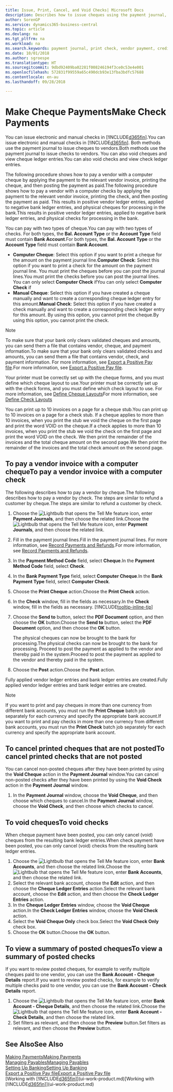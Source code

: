 ```yaml
---
title: Issue, Print, Cancel, and Void Checks| Microsoft Docs
description: Describes how to issue cheques using the payment journal, print cheques, and void or view cheque ledger entries in Business Central.
author: SorenGP
ms.service: dynamics365-business-central
ms.topic: article
ms.devlang: na
ms.tgt_pltfrm: na
ms.workload: na
ms.search.keywords: payment journal, print check, vendor payment, creditor, debt, balance due, AP
ms.date: 10/01/2018
ms.author: sgroespe
ms.translationtype: HT
ms.sourcegitcommit: 9dbd92409ba02281f008246194f3ce0c53e4e001
ms.openlocfilehash: 572831f99559a65c490dcb93e13fba3bdfc57688
ms.contentlocale: en-au
ms.lasthandoff: 09/28/2018

---
```

# <a name="make-check-payments"></a><span data-ttu-id="dd003-103">Make Cheque Payments</span><span class="sxs-lookup"><span data-stu-id="dd003-103">Make Check Payments</span></span>
<span data-ttu-id="dd003-104">You can issue electronic and manual checks in [!INCLUDE[d365fin](includes/d365fin_md.md)].</span><span class="sxs-lookup"><span data-stu-id="dd003-104">You can issue electronic and manual checks in [!INCLUDE[d365fin](includes/d365fin_md.md)].</span></span> <span data-ttu-id="dd003-105">Both methods use the payment journal to issue cheques to vendors.</span><span class="sxs-lookup"><span data-stu-id="dd003-105">Both methods use the payment journal to issue checks to vendors.</span></span> <span data-ttu-id="dd003-106">You can also void cheques and view cheque ledger entries.</span><span class="sxs-lookup"><span data-stu-id="dd003-106">You can also void checks and view check ledger entries.</span></span>

<span data-ttu-id="dd003-107">The following procedure shows how to pay a vendor with a computer cheque by applying the payment to the relevant vendor invoice, printing the cheque, and then posting the payment as paid.</span><span class="sxs-lookup"><span data-stu-id="dd003-107">The following procedure shows how to pay a vendor with a computer checks by applying the payment to the relevant vendor invoice, printing the check, and then posting the payment as paid.</span></span> <span data-ttu-id="dd003-108">This results in positive vendor ledger entries, applied to negative bank ledger entries, and physical cheques for processing in the bank.</span><span class="sxs-lookup"><span data-stu-id="dd003-108">This results in positive vendor ledger entries, applied to negative bank ledger entries, and physical checks for processing in the bank.</span></span>

<span data-ttu-id="dd003-109">You can pay with two types of cheque.</span><span class="sxs-lookup"><span data-stu-id="dd003-109">You can pay with two types of checks.</span></span> <span data-ttu-id="dd003-110">For both types, the **Bal. Account Type** or the **Account Type** field must contain **Bank Account**.</span><span class="sxs-lookup"><span data-stu-id="dd003-110">For both types, the **Bal. Account Type** or the **Account Type** field must contain **Bank Account**.</span></span>

- <span data-ttu-id="dd003-111">**Computer Cheque**: Select this option if you want to print a cheque for the amount on the payment journal line.</span><span class="sxs-lookup"><span data-stu-id="dd003-111">**Computer Check**: Select this option if you want to print a check for the amount on the payment journal line.</span></span> <span data-ttu-id="dd003-112">You must print the cheques before you can post the journal lines.</span><span class="sxs-lookup"><span data-stu-id="dd003-112">You must print the checks before you can post the journal lines.</span></span> <span data-ttu-id="dd003-113">You can only select **Computer Check** if</span><span class="sxs-lookup"><span data-stu-id="dd003-113">You can only select **Computer Check** if</span></span>
- <span data-ttu-id="dd003-114">**Manual Cheque**: Select this option if you have created a cheque manually and want to create a corresponding cheque ledger entry for this amount.</span><span class="sxs-lookup"><span data-stu-id="dd003-114">**Manual Check**: Select this option if you have created a check manually and want to create a corresponding check ledger entry for this amount.</span></span> <span data-ttu-id="dd003-115">By using this option, you cannot print the cheque.</span><span class="sxs-lookup"><span data-stu-id="dd003-115">By using this option, you cannot print the check.</span></span>

> [!NOTE]  
> <span data-ttu-id="dd003-116">To make sure that your bank only clears validated cheques and amounts, you can send them a file that contains vendor, cheque, and payment information.</span><span class="sxs-lookup"><span data-stu-id="dd003-116">To make sure that your bank only clears validated checks and amounts, you can send them a file that contains vendor, check, and payment information.</span></span> <span data-ttu-id="dd003-117">For more information, see [Export a Positive Pay file](finance-how-positive-pay.md).</span><span class="sxs-lookup"><span data-stu-id="dd003-117">For more information, see [Export a Positive Pay file](finance-how-positive-pay.md).</span></span>

<span data-ttu-id="dd003-118">Your printer must be correctly set up with the cheque forms, and you must define which cheque layout to use.</span><span class="sxs-lookup"><span data-stu-id="dd003-118">Your printer must be correctly set up with the check forms, and you must define which check layout to use.</span></span> <span data-ttu-id="dd003-119">For more information, see [Define Cheque Layouts](finance-how-define-check-layouts.md)</span><span class="sxs-lookup"><span data-stu-id="dd003-119">For more information, see [Define Check Layouts](finance-how-define-check-layouts.md)</span></span>

<span data-ttu-id="dd003-120">You can print up to 10 invoices on a page for a cheque stub.</span><span class="sxs-lookup"><span data-stu-id="dd003-120">You can print up to 10 invoices on a page for a check stub.</span></span> <span data-ttu-id="dd003-121">If a cheque applies to more than 10 invoices, when you print the stub we void the cheque on the first page and print the word VOID on the cheque.</span><span class="sxs-lookup"><span data-stu-id="dd003-121">If a check applies to more than 10 invoices, when you print the stub we void the check on the first page and print the word VOID on the check.</span></span> <span data-ttu-id="dd003-122">We then print the remainder of the invoices and the total cheque amount on the second page.</span><span class="sxs-lookup"><span data-stu-id="dd003-122">We then print the remainder of the invoices and the total check amount on the second page.</span></span> 

## <a name="to-pay-a-vendor-invoice-with-a-computer-check"></a><span data-ttu-id="dd003-123">To pay a vendor invoice with a computer cheque</span><span class="sxs-lookup"><span data-stu-id="dd003-123">To pay a vendor invoice with a computer check</span></span>
<span data-ttu-id="dd003-124">The following describes how to pay a vendor by cheque.</span><span class="sxs-lookup"><span data-stu-id="dd003-124">The following describes how to pay a vendor by check.</span></span> <span data-ttu-id="dd003-125">The steps are similar to refund a customer by cheque.</span><span class="sxs-lookup"><span data-stu-id="dd003-125">The steps are similar to refund a customer by check.</span></span>

1. <span data-ttu-id="dd003-126">Choose the ![Lightbulb that opens the Tell Me feature](media/ui-search/search_small.png "Tell me what you want to do") icon, enter **Payment Journals**, and then choose the related link.</span><span class="sxs-lookup"><span data-stu-id="dd003-126">Choose the ![Lightbulb that opens the Tell Me feature](media/ui-search/search_small.png "Tell me what you want to do") icon, enter **Payment Journals**, and then choose the related link.</span></span>
2. <span data-ttu-id="dd003-127">Fill in the payment journal lines.</span><span class="sxs-lookup"><span data-stu-id="dd003-127">Fill in the payment journal lines.</span></span> <span data-ttu-id="dd003-128">For more information, see [Record Payments and Refunds](payables-how-post-payments-refunds.md).</span><span class="sxs-lookup"><span data-stu-id="dd003-128">For more information, see [Record Payments and Refunds](payables-how-post-payments-refunds.md).</span></span>
3. <span data-ttu-id="dd003-129">In the **Payment Method Code** field, select **Cheque**.</span><span class="sxs-lookup"><span data-stu-id="dd003-129">In the **Payment Method Code** field, select **Check**.</span></span>
4. <span data-ttu-id="dd003-130">In the **Bank Payment Type** field, select **Computer Cheque**.</span><span class="sxs-lookup"><span data-stu-id="dd003-130">In the **Bank Payment Type** field, select **Computer Check**.</span></span>
5. <span data-ttu-id="dd003-131">Choose the **Print Cheque** action.</span><span class="sxs-lookup"><span data-stu-id="dd003-131">Choose the **Print Check** action.</span></span>
6. <span data-ttu-id="dd003-132">In the **Check** window, fill in the fields as necessary.</span><span class="sxs-lookup"><span data-stu-id="dd003-132">In the **Check** window, fill in the fields as necessary.</span></span> [!INCLUDE[tooltip-inline-tip](includes/tooltip-inline-tip_md.md)]
7. <span data-ttu-id="dd003-133">Choose the **Send to** button, select the **PDF Document** option, and then choose the **OK** button.</span><span class="sxs-lookup"><span data-stu-id="dd003-133">Choose the **Send to** button, select the **PDF Document** option, and then choose the **OK** button.</span></span>

    <span data-ttu-id="dd003-134">The physical cheques can now be brought to the bank for processing.</span><span class="sxs-lookup"><span data-stu-id="dd003-134">The physical checks can now be brought to the bank for processing.</span></span> <span data-ttu-id="dd003-135">Proceed to post the payment as applied to the vendor and thereby paid in the system.</span><span class="sxs-lookup"><span data-stu-id="dd003-135">Proceed to post the payment as applied to the vendor and thereby paid in the system.</span></span>
8. <span data-ttu-id="dd003-136">Choose the **Post** action.</span><span class="sxs-lookup"><span data-stu-id="dd003-136">Choose the **Post** action.</span></span>

<span data-ttu-id="dd003-137">Fully applied vendor ledger entries and bank ledger entries are created.</span><span class="sxs-lookup"><span data-stu-id="dd003-137">Fully applied vendor ledger entries and bank ledger entries are created.</span></span>

> [!NOTE]  
> <span data-ttu-id="dd003-138">If you want to print and pay cheques in more than one currency from different bank accounts, you must run the **Print Cheque** batch job separately for each currency and specify the appropriate bank account.</span><span class="sxs-lookup"><span data-stu-id="dd003-138">If you want to print and pay checks in more than one currency from different bank accounts, you must run the **Print Check** batch job separately for each currency and specify the appropriate bank account.</span></span>

## <a name="to-cancel-printed-checks-that-are-not-posted"></a><span data-ttu-id="dd003-139">To cancel printed cheques that are not posted</span><span class="sxs-lookup"><span data-stu-id="dd003-139">To cancel printed checks that are not posted</span></span>
<span data-ttu-id="dd003-140">You can cancel non-posted cheques after they have been printed by using the **Void Cheque** action in the **Payment Journal** window.</span><span class="sxs-lookup"><span data-stu-id="dd003-140">You can cancel non-posted checks after they have been printed by using the **Void Check** action in the **Payment Journal** window.</span></span>

1. <span data-ttu-id="dd003-141">In the **Payment Journal** window, choose the **Void Cheque**, and then choose which cheques to cancel.</span><span class="sxs-lookup"><span data-stu-id="dd003-141">In the **Payment Journal** window, choose the **Void Check**, and then choose which checks to cancel.</span></span>

## <a name="to-void-checks"></a><span data-ttu-id="dd003-142">To void cheques</span><span class="sxs-lookup"><span data-stu-id="dd003-142">To void checks</span></span>
<span data-ttu-id="dd003-143">When cheque payment have been posted, you can only cancel (void) cheques from the resulting bank ledger entries.</span><span class="sxs-lookup"><span data-stu-id="dd003-143">When check payment have been posted, you can only cancel (void) checks from the resulting bank ledger entries.</span></span>

1. <span data-ttu-id="dd003-144">Choose the ![Lightbulb that opens the Tell Me feature](media/ui-search/search_small.png "Tell me what you want to do") icon, enter **Bank Accounts**, and then choose the related link.</span><span class="sxs-lookup"><span data-stu-id="dd003-144">Choose the ![Lightbulb that opens the Tell Me feature](media/ui-search/search_small.png "Tell me what you want to do") icon, enter **Bank Accounts**, and then choose the related link.</span></span>
2. <span data-ttu-id="dd003-145">Select the relevant bank account, choose the **Edit** action, and then choose the **Cheque Ledger Entries** action.</span><span class="sxs-lookup"><span data-stu-id="dd003-145">Select the relevant bank account, choose the **Edit** action, and then choose the **Check Ledger Entries** action.</span></span>
3. <span data-ttu-id="dd003-146">In the **Cheque Ledger Entries** window, choose the **Void Cheque** action.</span><span class="sxs-lookup"><span data-stu-id="dd003-146">In the **Check Ledger Entries** window, choose the **Void Check** action.</span></span>
4. <span data-ttu-id="dd003-147">Select the **Void Cheque Only** check box.</span><span class="sxs-lookup"><span data-stu-id="dd003-147">Select the **Void Check Only** check box.</span></span>
5. <span data-ttu-id="dd003-148">Choose the **OK** button.</span><span class="sxs-lookup"><span data-stu-id="dd003-148">Choose the **OK** button.</span></span>

## <a name="to-view-a-summary-of-posted-checks"></a><span data-ttu-id="dd003-149">To view a summary of posted cheques</span><span class="sxs-lookup"><span data-stu-id="dd003-149">To view a summary of posted checks</span></span>
<span data-ttu-id="dd003-150">If you want to review posted cheques, for example to verify multiple cheques paid to one vendor, you can use the **Bank Account - Cheque Details** report.</span><span class="sxs-lookup"><span data-stu-id="dd003-150">If you want to review posted checks, for example to verify multiple checks paid to one vendor, you can use the **Bank Account - Check Details** report.</span></span>
1. <span data-ttu-id="dd003-151">Choose the ![Lightbulb that opens the Tell Me feature](media/ui-search/search_small.png "Tell me what you want to do") icon, enter **Bank Account - Cheque Details**, and then choose the related link.</span><span class="sxs-lookup"><span data-stu-id="dd003-151">Choose the ![Lightbulb that opens the Tell Me feature](media/ui-search/search_small.png "Tell me what you want to do") icon, enter **Bank Account - Check Details**, and then choose the related link.</span></span>
2. <span data-ttu-id="dd003-152">Set filters as relevant, and then choose the **Preview** button.</span><span class="sxs-lookup"><span data-stu-id="dd003-152">Set filters as relevant, and then choose the **Preview** button.</span></span>

## <a name="see-also"></a><span data-ttu-id="dd003-153">See Also</span><span class="sxs-lookup"><span data-stu-id="dd003-153">See Also</span></span>
[<span data-ttu-id="dd003-154">Making Payments</span><span class="sxs-lookup"><span data-stu-id="dd003-154">Making Payments</span></span>](payables-make-payments.md)  
[<span data-ttu-id="dd003-155">Managing Payables</span><span class="sxs-lookup"><span data-stu-id="dd003-155">Managing Payables</span></span>](payables-manage-payables.md)  
[<span data-ttu-id="dd003-156">Setting Up Banking</span><span class="sxs-lookup"><span data-stu-id="dd003-156">Setting Up Banking</span></span>](bank-setup-banking.md)  
[<span data-ttu-id="dd003-157">Export a Positive Pay file</span><span class="sxs-lookup"><span data-stu-id="dd003-157">Export a Positive Pay file</span></span>](finance-how-positive-pay.md)  
<span data-ttu-id="dd003-158">[Working with [!INCLUDE[d365fin](includes/d365fin_md.md)]](ui-work-product.md)</span><span class="sxs-lookup"><span data-stu-id="dd003-158">[Working with [!INCLUDE[d365fin](includes/d365fin_md.md)]](ui-work-product.md)</span></span>  

